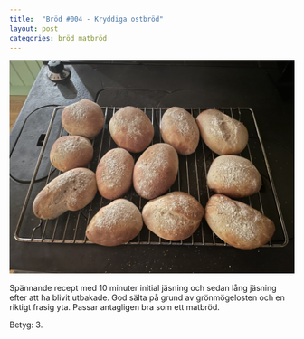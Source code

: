 ```yaml
---
title:  "Bröd #004 - Kryddiga ostbröd"
layout: post
categories: bröd matbröd
---
```


![Kryddiga ostbröd](images/004-kryddiga-ostbrod.jpeg)

Spännande recept med 10 minuter initial jäsning och sedan lång jäsning efter att ha blivit utbakade. God sälta på grund av grönmögelosten och en riktigt frasig yta. Passar antagligen bra som ett matbröd.

Betyg: 3.
